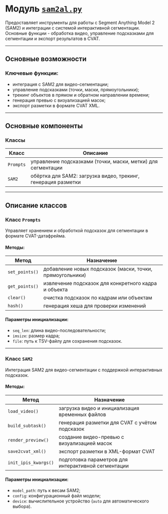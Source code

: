 # Модуль [`sam2al.py`](https://github.com/NikitaShubin/dl_utils/blob/main/sam2al.py "Перейти к модулю")

Предоставляет инструменты для работы с Segment Anything Model 2 (SAM2) и интеграции с системой интерактивной сегментации. 
Основные функции - обработка видео, управление подсказками для сегментации и экспорт результатов в CVAT.

---

## Основные возможности

### Ключевые функции:
- интеграция с SAM2 для видео-сегментации;
- управление подсказками (точки, маски, прямоугольники);
- трекинг объектов в прямом и обратном направлении времени;
- генерация превью с визуализацией масок;
- экспорт разметки в формате CVAT XML.

---

## Основные компоненты

### Классы

| Класс     | Описание                                                      |
|-----------|---------------------------------------------------------------|
| `Prompts` | управление подсказками (точки, маски, метки) для сегментации  |
| `SAM2`    | обёртка для SAM2: загрузка видео, трекинг, генерация разметки |

---

## Описание классов

### Класс `Prompts`
Управляет хранением и обработкой подсказок для сегментации в формате CVAT-датафрейма.

#### Методы:
| Метод          | Назначение                                                |
|----------------|-----------------------------------------------------------|
| `set_points()` | добавление новых подсказок (маски, точки, прямоугольники) |
| `get_points()` | извлечение подсказок для конкретного кадра и объекта      |
| `clear()`      | очистка подсказок по кадрам или объектам                  |
| `hash()`       | генерация хеша для проверки изменений                     |

#### Параметры инициализации:
- `seq_len`: длина видео-последовательности;
- `imsize`: размер кадра;
- `file`: путь к TSV-файлу для сохранения подсказок.

---

### Класс `SAM2`
Интеграция SAM2 для видео-сегментации с поддержкой интерактивных подсказок.

#### Методы:
| Метод                | Назначение                                          |
|----------------------|-----------------------------------------------------|
| `load_video()`       | загрузка видео и инициализация временных файлов     |
| `build_subtask()`    | генерация разметки для CVAT с учётом подсказок      |
| `render_preview()`   | создание видео-превью с визуализацией масок         |
| `save2cvat_xml()`    | экспорт разметки в XML-формат CVAT                  |
| `init_ipis_kwargs()` | подготовка параметров для интерактивной сегментации |

#### Параметры инициализации:
- `model_path`: путь к весам SAM2;
- `config`: конфигурационный файл модели;
- `device`: вычислительное устройство (`auto` для автоматического выбора).
